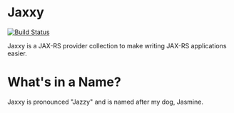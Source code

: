 # Jaxxy
[![Build Status](https://travis-ci.org/jwcarman/jaxxy.svg?branch=master)](https://travis-ci.org/jwcarman/jaxxy)

Jaxxy is a JAX-RS provider collection to make writing JAX-RS applications easier.

# What's in a Name?

Jaxxy is pronounced "Jazzy" and is named after my dog, Jasmine.   